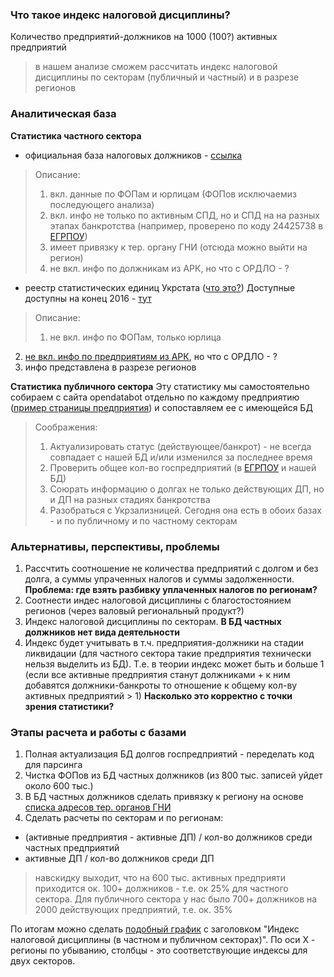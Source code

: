 ### Что такое индекс налоговой дисциплины?
Количество предприятий-должников на 1000 (100?) активных предприятий
>в нашем анализе сможем рассчитать индекс налоговой дисциплины по секторам (публичный и частный) и в разрезе регионов


### Аналитическая база
**Статистика частного сектора**
* официальная база налоговых должников - [ссылка](http://data.gov.ua/passport/ae5a5a6e-f13e-44bf-89a3-fe71d90ab0a0)
>Описание:
>1. вкл. данные по ФОПам и юрлицам (ФОПов исключаемиз последующего анализа)
>2. вкл. инфо не только по активным СПД, но и СПД на на разных этапах банкротства (например, проверено по коду 24425738 в [ЕГРПОУ](https://usr.minjust.gov.ua/ua/freesearch))
>3. имеет привязку к тер. органу ГНИ (отсюда можно выйти на регион)
>4. не вкл. инфо по должникам из АРК, но что с ОРДЛО - ? 

* реестр статистических единиц Укрстата ([что это?](https://ukrstat.org/uk/edrpoy/prso.htm))
Доступные доступны на конец 2016 - [тут](http://www.ukrstat.gov.ua/operativ/operativ2014/kap/xls/kap_u16.zip)
>Описание:
>1. не вкл. инфо по ФОПам, только юрлица
2. [не вкл. инфо по предприятиям из АРК](https://ukrstat.org/uk/operativ/operativ2013/kap/kap_met.htm), но что с ОРДЛО - ?
3. инфо представлена в разрезе регионов

**Статистика публичного сектора**
Эту статистику мы самостоятельно собираем с сайта opendatabot отдельно по каждому предприятию ([пример страницы предприятия](https://opendatabot.com/c/00193714)) и сопоставляем ее с имеющейся БД
>Cоображения:
>1. Актуализировать статус (действующее/банкрот) - не всегда совпадает с нашей БД и/или изменился за последнее время
>2. Проверить общее кол-во госпредприятий (в [ЕГРПОУ](http://www.ukrstat.gov.ua/edrpoy/ukr/EDRPU_2017/xls/ks_opfg_0317.zip) и  нашей БД)
>3. Союрать информацию о долгах не только действующих ДП, но и ДП на разных стадиях банкротства
>4. Разобраться с Укрзализницей. Сегодня она есть в обоих базах - и по публичному и по частному секторам

### Альтернативы, перспективы, проблемы
1. Рассчтить соотношение не количества предприятий с долгом и без долга, а суммы упраченных налогов и суммы задолженности. **Проблема: где взять разбивку уплаченных налогов по регионам?**
2. Соотнести индес налоговой дисциплины с благостостоянием регионов (через валовый региональный продукт?)
3. Индекс налоговой дисциплины по секторам. **В БД частных должников нет вида деятельности**
4. Индекс будет учитывать в т.ч. предприятия-должники на стадии ликвидации (для частного сектора такие предприятия технически нельзя выделить из БД). Т.е. в теории индекс может быть и больше 1 (если все активные предприятия станут должниками + к ним добавятся должники-банкроты то отношение к общему кол-ву активных предприятий > 1) **Насколько это корректно с точки зрения статистики?** 


### Этапы расчета и работы с базами
1. Полная актуализация БД долгов госпредприятий - переделать код для парсинга
2. Чистка ФОПов из БД частных должников (из 800 тыс. записей уйдет около 600 тыс.)
3. В БД частных должников сделать привязку к региону на основе [списка адресов тер. органов ГНИ](http://sfs.gov.ua/pro-sfs-ukraini/robota-z-personalom/pro-ochischennya/adresi-teritorialnih-dpi-gu-dfs-v-obl/)
3. Сделать расчеты по секторам и по регионам:
* (активные предприятия - активные ДП) / кол-во должников среди частных предприятий
* активные ДП / кол-во должников среди ДП
> навскидку выходит, что на 600 тыс. активных предприяти приходится ок. 100+ должников - т.е. ок 25% для частного сектора. Для публичного сектора у нас было 700+ должников на 2000 действующих предприятий, т.е. ок. 35%

По итогам можно сделать [подобный график](https://bl.ocks.org/mbostock/3887051) с заголовком "Индекс налоговой дисциплины (в частном и публичном секторах)". По оси Х - регионы по убыванию, столбцы - это соответствующие индексы для двух секторов.
